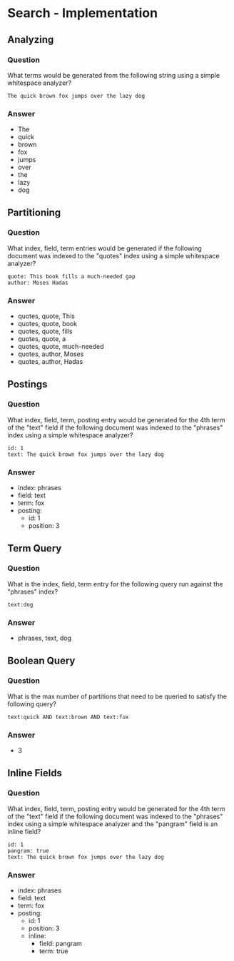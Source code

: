 # Search - Implementation

## Analyzing

### Question

What terms would be generated from the following string using a simple whitespace analyzer?

    The quick brown fox jumps over the lazy dog
    
### Answer

* The
* quick
* brown
* fox
* jumps
* over
* the
* lazy
* dog

## Partitioning

### Question

What index, field, term entries would be generated if the following document was indexed to the "quotes" index using a simple whitespace analyzer?

    quote: This book fills a much-needed gap
    author: Moses Hadas

### Answer

* quotes, quote, This
* quotes, quote, book
* quotes, quote, fills
* quotes, quote, a
* quotes, quote, much-needed
* quotes, author, Moses
* quotes, author, Hadas

## Postings

### Question

What index, field, term, posting entry would be generated for the 4th term  of the "text" field if the following document was indexed to the "phrases" index using a simple whitespace analyzer?

    id: 1
    text: The quick brown fox jumps over the lazy dog
    
### Answer

* index: phrases
* field: text
* term: fox
* posting:
    * id: 1
    * position: 3

## Term Query

### Question

What is the index, field, term entry for the following query run against the "phrases" index?

    text:dog
    
### Answer
    
* phrases, text, dog

## Boolean Query

### Question

What is the max number of partitions that need to be queried to satisfy the following query?

    text:quick AND text:brown AND text:fox
    
### Answer

* 3

## Inline Fields

### Question

What index, field, term, posting entry would be generated for the 4th term  of the "text" field if the following document was indexed to the "phrases" index using a simple whitespace analyzer and the "pangram" field is an inline field?

    id: 1
    pangram: true
    text: The quick brown fox jumps over the lazy dog
    
### Answer

* index: phrases
* field: text
* term: fox
* posting:
    * id: 1
    * position: 3
    * inline:
        * field: pangram
        * term: true